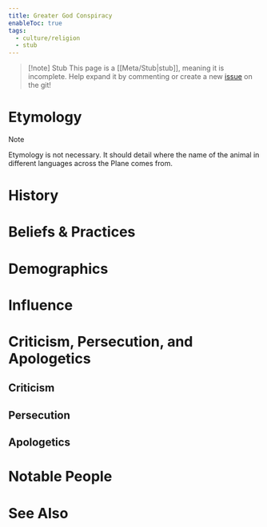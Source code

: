```yaml
---
title: Greater God Conspiracy
enableToc: true
tags:
  - culture/religion
  - stub
---
```


> [!note] Stub
> This page is a [[Meta/Stub|stub]], meaning it is incomplete. Help expand it by commenting or create a new [issue](https://github.com/RagtimeGal/quartz--encyclopedia-mysenvaria/issues/new/choose) on the git!


# Etymology

> [!note]
> Etymology is not necessary. It should detail where the name of the animal in different languages across the Plane comes from.
# History

# Beliefs & Practices

# Demographics

# Influence

# Criticism, Persecution, and Apologetics
## Criticism

## Persecution

## Apologetics

# Notable People

# See Also